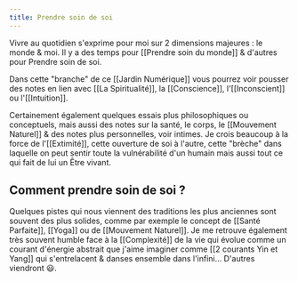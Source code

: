 ```yaml
---
title: Prendre soin de soi
---
```


Vivre au quotidien s'exprime pour moi sur 2 dimensions majeures : le monde & moi. Il y a des temps pour [[Prendre soin du monde]] & d'autres pour Prendre soin de soi.

Dans cette "branche" de ce [[Jardin Numérique]] vous pourrez voir pousser des notes en lien avec [[La Spiritualité]], la [[Conscience]], l'[[Inconscient]] ou l'[[Intuition]].

Certainement également quelques essais plus philosophiques ou conceptuels, mais aussi des notes sur la santé, le corps, le [[Mouvement Naturel]] & des notes plus personnelles, voir intimes. Je crois beaucoup à la force de l'[[Extimité]], cette ouverture de soi à l'autre, cette "brèche" dans laquelle on peut sentir toute la vulnérabilité d'un humain mais aussi tout ce qui fait de lui un Être vivant.

## Comment prendre soin de soi ?
Quelques pistes qui nous viennent des traditions les plus anciennes sont souvent des plus solides, comme par exemple le concept de [[Santé Parfaite]], [[Yoga]] ou de [[Mouvement Naturel]]. 
Je me retrouve également très souvent humble face à la [[Complexité]] de la vie qui évolue comme un courant d'énergie abstrait que j'aime imaginer comme [[2 courants Yin et Yang]] qui s'entrelacent & danses ensemble dans l'infini...
D'autres viendront 😃.

